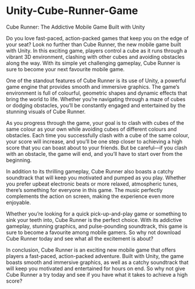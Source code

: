 # Unity-Cube-Runner-Game
Cube Runner: The Addictive Mobile Game Built with Unity

Do you love fast-paced, action-packed games that keep you on the edge of your seat? Look no further than Cube Runner, the new mobile game built with Unity. In this exciting game, players control a cube as it runs through a vibrant 3D environment, clashing with other cubes and avoiding obstacles along the way. With its simple yet challenging gameplay, Cube Runner is sure to become your next favourite mobile game.

One of the standout features of Cube Runner is its use of Unity, a powerful game engine that provides smooth and immersive graphics. The game’s environment is full of colourful, geometric shapes and dynamic effects that bring the world to life. Whether you’re navigating through a maze of cubes or dodging obstacles, you’ll be constantly engaged and entertained by the stunning visuals of Cube Runner.

As you progress through the game, your goal is to clash with cubes of the same colour as your own while avoiding cubes of different colours and obstacles. Each time you successfully clash with a cube of the same colour, your score will increase, and you’ll be one step closer to achieving a high score that you can boast about to your friends. But be careful—if you clash with an obstacle, the game will end, and you’ll have to start over from the beginning.

In addition to its thrilling gameplay, Cube Runner also boasts a catchy soundtrack that will keep you motivated and pumped as you play. Whether you prefer upbeat electronic beats or more relaxed, atmospheric tunes, there’s something for everyone in this game. The music perfectly complements the action on screen, making the experience even more enjoyable.

Whether you’re looking for a quick pick-up-and-play game or something to sink your teeth into, Cube Runner is the perfect choice. With its addictive gameplay, stunning graphics, and pulse-pounding soundtrack, this game is sure to become a favourite among mobile gamers. So why not download Cube Runner today and see what all the excitement is about?

In conclusion, Cube Runner is an exciting new mobile game that offers players a fast-paced, action-packed adventure. Built with Unity, the game boasts smooth and immersive graphics, as well as a catchy soundtrack that will keep you motivated and entertained for hours on end. So why not give Cube Runner a try today and see if you have what it takes to achieve a high score?



